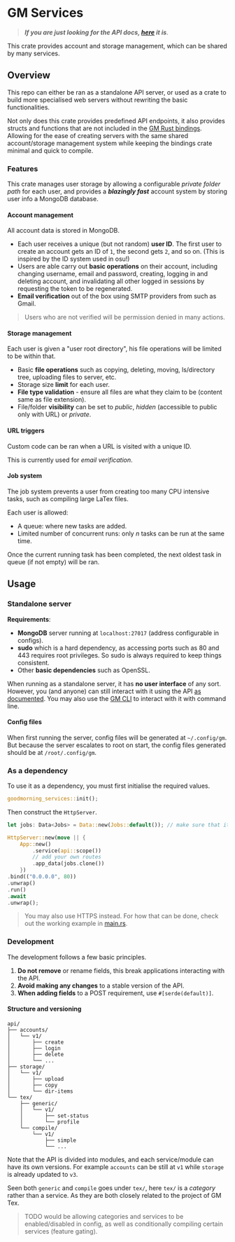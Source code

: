 # GM Services

> ***If you are just looking for the API docs, [here](https://siriusmart.github.io/gm-services) it is***.

This crate provides account and storage management, which can be shared by many services.

## Overview

This repo can either be ran as a standalone API server, or used as a crate to build more specialised web servers without rewriting the basic functionalities.

Not only does this crate provides predefined API endpoints, it also provides structs and functions that are not included in the [GM Rust bindings](https://github.com/gmornin/rust-bindings). Allowing for the ease of creating servers with the same shared account/storage management system while keeping the bindings crate minimal and quick to compile.

### Features

This crate manages user storage by allowing a configurable *private folder path* for each user, and provides a ***blazingly fast*** account system by storing user info a MongoDB database.

#### Account management

All account data is stored in MongoDB.

- Each user receives a unique (but not random) **user ID**. The first user to create an account gets an ID of `1`, the second gets `2`, and so on. (This is inspired by the ID system used in osu!)
- Users are able carry out **basic operations** on their account, including changing username, email and password, creating, logging in and deleting account, and invalidating all other logged in sessions by requesting the token to be regenerated.
- **Email verification** out of the box using SMTP providers from such as Gmail.

> Users who are not verified will be permission denied in many actions.

#### Storage management

Each user is given a "user root directory", his file operations will be limited to be within that.

- Basic **file operations** such as copying, deleting, moving, ls/directory tree, uploading files to server, etc.
- Storage size **limit** for each user.
- **File type validation** - ensure all files are what they claim to be (content same as file extension).
- File/folder **visibility** can be set to *public*, *hidden* (accessible to public only with URL) or *private*.

#### URL triggers

Custom code can be ran when a URL is visited with a unique ID.

This is currently used for *email verification*.

#### Job system

The job system prevents a user from creating too many CPU intensive tasks, such as compiling large LaTex files.

Each user is allowed:

- A queue: where new tasks are added.
- Limited number of concurrent runs: only *n* tasks can be run at the same time.

Once the current running task has been completed, the next oldest task in queue (if not empty) will be ran.

<!-- #### Profile system (Tex) -->
<!--  -->
<!-- Currently, user profile along with the user's profile picture are stored as files under the user's private folder (within `/tex/.system/`). This may be subject to change as there might be benefits of storing it in MongoDB, such as ease of indexing for search and speed. -->
<!--  -->
<!-- The user is allowed to make basic modifications to their bio/user description, profile picture, and add connection badges to their profile. -->
<!--  -->
<!-- #### Compiling (Tex) -->
<!--  -->
<!-- One of the core features of GM Tex is the ability to compile files from one formats to another. -->
<!--  -->
<!-- Currently, here are the valid compilations. -->
<!--  -->
<!-- |Original|Destination|Compiler| -->
<!-- |---|---|---| -->
<!-- |Markdown|Html|[Pulldown Cmark](https://github.com/raphlinus/pulldown-cmark)| -->
<!-- |LaTex|PDF|[PDFlatex](https://man.archlinux.org/man/pdflatex.1.en)| -->
<!--  -->
<!-- > Note that users may only use files in their own user directory when compiling with PDFlatex. -->

## Usage

### Standalone server

**Requirements**:

- **MongoDB** server running at `localhost:27017` (address configurable in configs).
- **sudo** which is a hard dependency, as accessing ports such as 80 and 443 requires root privileges. So sudo is always required to keep things consistent.
- Other **basic dependencies** such as OpenSSL.

When running as a standalone server, it has **no user interface** of any sort. However, you (and anyone) can still interact with it using the API [as documented](https://siriusmart.github.io/gm-services). You may also use the [GM CLI](https://github.com/gmornin/gm-cli) to interact with it with command line.

#### Config files

When first running the server, config files will be generated at `~/.config/gm`. But because the server escalates to root on start, the config files generated should be at `/root/.config/gm`.

### As a dependency

To use it as a dependency, you must first initialise the required values.

```rs
goodmorning_services::init();
```

Then construct the `HttpServer`.

```rs
let jobs: Data<Jobs> = Data::new(Jobs::default()); // make sure that it is declared outside the `move ||` closure

HttpServer::new(move || {
    App::new()
        .service(api::scope())
        // add your own routes
        .app_data(jobs.clone())
    })
.bind(("0.0.0.0", 80))
.unwrap()
.run()
.await
.unwrap();
```

> You may also use HTTPS instead. For how that can be done, check out the working example in [main.rs](https://github.com/gmornin/services/blob/master/src/main.rs).

### Development

The development follows a few basic principles.

1. **Do not remove** or rename fields, this break applications interacting with the API.
2. **Avoid making any changes** to a stable version of the API.
3. **When adding fields** to a POST requirement, use `#[serde(default)]`.

#### Structure and versioning

```
api/
├── accounts/
│   └── v1/
│       ├── create
│       ├── login
│       ├── delete
│       └── ...
├── storage/
│   └── v1/
│       ├── upload
│       ├── copy
│       └── dir-items
└── tex/
    ├── generic/
    │   └── v1/
    │       ├── set-status
    │       └── profile
    └── compile/
        └── v1/
            ├── simple
            └── ...
```

Note that the API is divided into modules, and each service/module can have its own versions. For example `accounts` can be still at `v1` while `storage` is already updated to `v3`.

Seen both `generic` and `compile` goes under `tex/`, here `tex/` is a *category* rather than a service. As they are both closely related to the project of GM Tex.

> TODO would be allowing categories and services to be enabled/disabled in config, as well as conditionally compiling certain services (feature gating).
